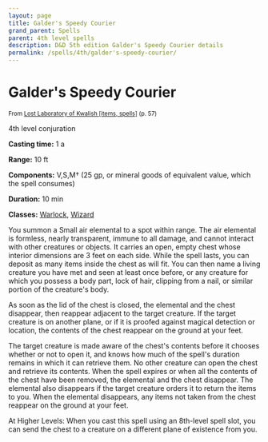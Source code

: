 ```yaml
---
layout: page
title: Galder's Speedy Courier
grand_parent: Spells
parent: 4th level spells 
description: D&D 5th edition Galder's Speedy Courier details
permalink: /spells/4th/galder's-speedy-courier/
---
```


# Galder's Speedy Courier

<small>From <a target="_blank" href="https://www.dmsguild.com/product/258047">Lost Laboratory of Kwalish [items, spells]</a> (p. 57)</small>

4th level conjuration

**Casting time:** 1 a

**Range:** 10 ft

**Components:** V,S,M† (25 gp, or mineral goods of equivalent value, which the spell consumes)

**Duration:** 10 min

**Classes:** [Warlock](/classes/warlock/), [Wizard](/classes/wizard/)

You summon a Small air elemental to a spot within range. The air elemental is formless, nearly transparent, immune to all damage, and cannot interact with other creatures or objects. It carries an open, empty chest whose interior dimensions are 3 feet on each side. While the spell lasts, you can deposit as many items inside the chest as will fit. You can then name a living creature you have met and seen at least once before, or any creature for which you possess a body part, lock of hair, clipping from a nail, or similar portion of the creature's body.

   As soon as the lid of the chest is closed, the elemental and the chest disappear, then reappear adjacent to the target creature. If the target creature is on another plane, or if it is proofed against magical detection or location, the contents of the chest reappear on the ground at your feet.

   The target creature is made aware of the chest's contents before it chooses whether or not to open it, and knows how much of the spell's duration remains in which it can retrieve them. No other creature can open the chest and retrieve its contents. When the spell expires or when all the contents of the chest have been removed, the elemental and the chest disappear. The elemental also disappears if the target creature orders it to return the items to you. When the elemental disappears, any items not taken from the chest reappear on the ground at your feet.

   At Higher Levels: When you cast this spell using an 8th-level spell slot, you can send the chest to a creature on a different plane of existence from you.